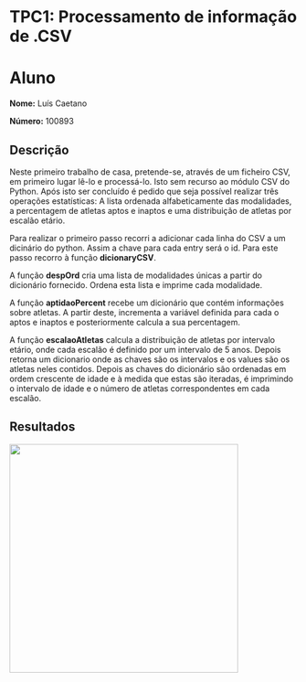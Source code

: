 # TPC1: Processamento de informação de .CSV

# Aluno

**Nome:** Luís Caetano

**Número:** 100893

## Descrição

Neste primeiro trabalho de casa, pretende-se, através de um ficheiro CSV, em primeiro lugar lê-lo e processá-lo. Isto sem recurso ao módulo CSV do Python. Após isto ser concluído é pedido que seja possível realizar três operações estatísticas: A lista ordenada alfabeticamente das modalidades, a percentagem de atletas aptos e inaptos e uma distribuição de atletas por escalão etário.

Para realizar o primeiro passo recorri a adicionar cada linha do CSV a um dicinário do python. Assim a chave para cada entry será o id. Para este passo recorro à função **dicionaryCSV**.

A função **despOrd** cria uma lista de modalidades únicas a partir do dicionário fornecido. Ordena esta lista e imprime cada modalidade.

A função **aptidaoPercent** recebe um dicionário que contém informações sobre atletas. A partir deste, incrementa a variável definida para cada o aptos e inaptos e posteriormente calcula a sua percentagem.

A função **escalaoAtletas** calcula a distribuição de atletas por intervalo etário, onde cada escalão é definido por um intervalo de 5 anos. Depois retorna um dicionario onde as chaves são os intervalos e os values são os atletas neles contidos. Depois as chaves do dicionário são ordenadas em ordem crescente de idade e à medida que estas são iteradas, é imprimindo o intervalo de idade e o número de atletas correspondentes em cada escalão. 

## Resultados

<img src='Captura de ecrã de 2024-02-11 21-25-41.png' width='400'>
